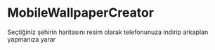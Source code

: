 # MobileWallpaperCreator
Seçtiğiniz şehirin haritasını resim olarak telefonunuza indirip arkaplan yapmanıza yarar

